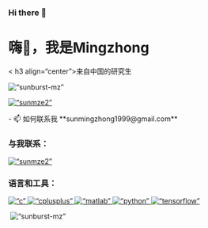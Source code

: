 ### Hi there 👋

<h1 align=“center”>嗨👋，我是Mingzhong</h1><
h3 align=“center”>来自中国的研究生</h3><p align=“left”> <img src=“https://komarev.com/ghpvc/?username=sunburst-mz&label=Profile%20views&color=0e75b6&style=flat” alt=“sunburst-mz” /> </p>



<p align=“left”> <a href=“https://twitter.com/sunmze2” target=“blank”><img src=“https://img.shields.io/twitter/follow/sunmze2?logo=twitter&style=for-the-badge” alt=“sunmze2” /></a> </p>- 📫 如何联系我 **sunmingzhong1999@gmail.com**

<h3 align=“left”>与我联系：</h3><p align=“left”>



<a href=“https://twitter.com/sunmze2” target=“blank”><img align=“center” src=“https://raw.githubusercontent.com/rahuldkjain/github-profile-readme-generator/master/src/images/icons/Social/twitter.svg” alt=“sunmze2” height=“30” width=“40” /></a></p><h3 align=“left”>语言和工具：</h3>



<p 对齐=“左”> <a href=“https://www.cprogramming.com/” target=“_blank” rel=“noreferrer”> <img src=“https://raw.githubusercontent.com/devicons/devicon/master/icons/c/c-original.svg” alt=“c” width=“40” height=“40”/> </a> <a href=“https://www.w3schools.com/cpp/” target=“_blank” rel=“noreferrer”> <img src=“https://raw.githubusercontent.com/devicons/devicon/master/icons/cplusplus/cplusplus-original.svg” alt=“cplusplus” width=“40” height=“40”/> </a> <a href=“https://www.mathworks.com/” target=“_blank” rel=“noreferrer”> <img src=“https://upload.wikimedia.org/wikipedia/commons/2/21/Matlab_Logo.png” alt=“matlab” width=“40” height=“40”/> </a> <a href=“https://www.python.org” target=“_blank” rel=“noreferrer”> <img src=“https://raw.githubusercontent.com/devicons/devicon/master/icons/python/python-original.svg” alt=“python” width=“40” height=“40”/> </a> <a href=“https://www.tensorflow.org” target=“_blank” rel=“noreferrer”> <img src=“https://www.vectorlogo.zone/logos/tensorflow/tensorflow-icon.svg” alt=“tensorflow” width=“40” height=“40”/> </a> </p>

<p>&nbsp;<img align=“center” src=“https://github-readme-stats.vercel.app/api?username=sunburst-mz&show_icons=true&locale=en” alt=“sunburst-mz” /></p>
